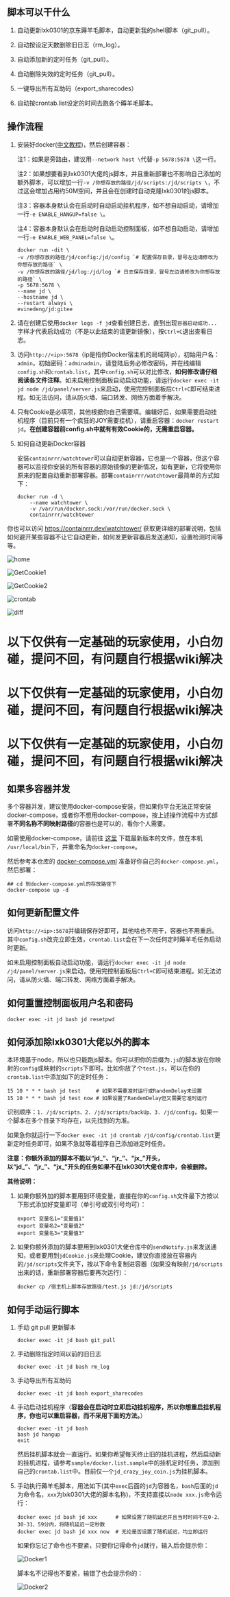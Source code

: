 ## 脚本可以干什么

1. 自动更新lxk0301的京东薅羊毛脚本，自动更新我的shell脚本（git_pull）。

2. 自动按设定天数删除旧日志（rm_log）。

3. 自动添加新的定时任务（git_pull）。

4. 自动删除失效的定时任务（git_pull）。

5. 一键导出所有互助码（export_sharecodes）

6. 自动按crontab.list设定的时间去跑各个薅羊毛脚本。

## 操作流程

1. 安装好docker([中文教程](https://mirrors.bfsu.edu.cn/help/docker-ce/))，然后创建容器：

    注1：如果是旁路由，建议用`--network host \`代替`-p 5678:5678 \`这一行。

    注2：如果想要看到lxk0301大佬的js脚本，并且重新部署也不影响自己添加的额外脚本，可以增加一行`-v /你想存放的路径/jd/scripts:/jd/scripts \`，不过这会增加占用约50M空间，并且会在创建时自动克隆lxk0301的js脚本。

    注3：容器本身默认会在启动时自动启动挂机程序，如不想自动启动，请增加一行`-e ENABLE_HANGUP=false \`。

    注4：容器本身默认会在启动时自动启动控制面板，如不想自动启动，请增加一行`-e ENABLE_WEB_PANEL=false \`。

    ```shell
    docker run -dit \
    -v /你想存放的路径/jd/config:/jd/config `# 配置保存目录，冒号左边请修改为你想存放的路径` \
    -v /你想存放的路径/jd/log:/jd/log `# 日志保存目录，冒号左边请修改为你想存放的路径` \
    -p 5678:5678 \
    --name jd \
    --hostname jd \
    --restart always \
    evinedeng/jd:gitee
    ```

2. 请在创建后使用`docker logs -f jd`查看创建日志，直到出现`容器启动成功...`字样才代表启动成功（不是以此结束的请更新镜像），按`Ctrl+C`退出查看日志。

3. 访问`http://<ip>:5678`（ip是指你Docker宿主机的局域网ip），初始用户名：`admin`，初始密码：`adminadmin`，请登陆后务必修改密码，并在线编辑`config.sh`和`crontab.list`，其中`config.sh`可以对比修改，**如何修改请仔细阅读各文件注释**。如未启用控制面板自动启动功能，请运行`docker exec -it jd node /jd/panel/server.js`来启动，使用完控制面板后`Ctrl+C`即可结束进程。如无法访问，请从防火墙、端口转发、网络方面着手解决。

4. 只有Cookie是必填项，其他根据你自己需要填。编辑好后，如果需要启动挂机程序（目前只有一个疯狂的JOY需要挂机），请重启容器：`docker restart jd`。**在创建容器前config.sh中就有有效Cookie的，无需重启容器。**

5. 如何自动更新Docker容器

    安装`containrrr/watchtower`可以自动更新容器，它也是一个容器，但这个容器可以监视你安装的所有容器的原始镜像的更新情况，如有更新，它将使用你原来的配置自动重新部署容器。部署`containrrr/watchtower`最简单的方式如下：

    ```shell
    docker run -d \
        --name watchtower \
        -v /var/run/docker.sock:/var/run/docker.sock \
        containrrr/watchtower
    ```

你也可以访问 https://containrrr.dev/watchtower/ 获取更详细的部署说明，包括如何避开某些容器不让它自动更新，如何发更新容器后发送通知，设置检测时间等等。

![home](Picture/home.png)

![GetCookie1](Picture/GetCookie1.png)

![GetCookie2](Picture/GetCookie2.png)

![crontab](Picture/crontab.png)

![diff](Picture/diff.png)

# 以下仅供有一定基础的玩家使用，小白勿碰，提问不回，有问题自行根据wiki解决

# 以下仅供有一定基础的玩家使用，小白勿碰，提问不回，有问题自行根据wiki解决

# 以下仅供有一定基础的玩家使用，小白勿碰，提问不回，有问题自行根据wiki解决

## 如果多容器并发

多个容器并发，建议使用docker-compose安装，但如果你平台无法正常安装docker-compose，或者你不想用docker-compose，按上述操作流程中方式部署**不同名称不同映射路径**的容器也是可以的，看你个人需要。

如需使用docker-compose，请前往 [这里](https://github.com/docker/compose/releases/) 下载最新版本的文件，放在本机 `/usr/local/bin`下，并重命名为`docker-compose`。

然后参考本仓库的 [docker-compose.yml](https://github.com/EvineDeng/jd-base/blob/v3/docker/docker-compose.yml) 准备好你自己的`docker-compose.yml`，然后部署：

```shell
## cd 到docker-compose.yml的存放路径下
docker-compose up -d
```

## 如何更新配置文件

访问`http://<ip>:5678`并编辑保存好即可，其他啥也不用干，容器也不用重启。其中`config.sh`改完立即生效，`crontab.list`会在下一次任何定时薅羊毛任务启动时更新。

如未启用控制面板自动启动功能，请运行`docker exec -it jd node /jd/panel/server.js`来启动，使用完控制面板后`Ctrl+C`即可结束进程。如无法访问，请从防火墙、端口转发、网络方面着手解决。

## 如何重置控制面板用户名和密码

```shell
docker exec -it jd bash jd resetpwd
```

## 如何添加除lxk0301大佬以外的脚本

本环境基于node，所以也只能跑js脚本。你可以把你的后缀为`.js`的脚本放在你映射的`config`或映射的`scripts`下即可。比如你放了个`test.js`，可以在你的`crontab.list`中添加如下的定时任务：

```shell
15 10 * * * bash jd test     # 如果不需要准时运行或RandemDelay未设置
15 10 * * * bash jd test now # 如果设置了RandemDelay但又需要它准时运行
```

识别顺序：`1. /jd/scripts、2. /jd/scripts/backUp、3. /jd/config`，如果一个脚本在多个目录下均存在，以先找到的为准。

如果急你就运行一下`docker exec -it jd crontab /jd/config/crontab.list`更新定时任务即可，如果不急就等着程序自己添加进定时任务。

**注意：你额外添加的脚本不能以“jd_”、“jr_”、“jx_”开头，以“jd_”、“jr_”、“jx_”开头的任务如果不在lxk0301大佬仓库中，会被删除。**

**其他说明：**

1. 如果你额外加的脚本要用到环境变量，直接在你的`config.sh`文件最下方按以下形式添加好变量即可（单引号或双引号均可）：

    ```shell
    export 变量名1="变量值1"
    export 变量名2="变量值2"
    export 变量名3="变量值3"
    ```

2. 如果你额外添加的脚本要用到lxk0301大佬仓库中的`sendNotify.js`来发送通知，或者要用到`jdCookie.js`来处理Cookie，建议你直接放在容器内的`/jd/scripts`文件夹下，按以下命令复制进容器（如果没有映射`/jd/scripts`出来的话，重新部署容器后要再次运行）：

    ```shell
    docker cp /宿主机上脚本存放路径/test.js jd:/jd/scripts
    ```

## 如何手动运行脚本

1. 手动 git pull 更新脚本

    ```shell
    docker exec -it jd bash git_pull
    ```

2. 手动删除指定时间以前的旧日志

    ```shell
    docker exec -it jd bash rm_log
    ```

3. 手动导出所有互助码

    ```shell
    docker exec -it jd bash export_sharecodes
    ```
4. 手动启动挂机程序（**容器会在启动时立即启动挂机程序，所以你想重启挂机程序，你也可以重启容器，而不采用下面的方法。**）

    ```shell
    docker exec -it jd bash
    bash jd hangup
    exit
    ```

    然后挂机脚本就会一直运行。如果你希望每天终止旧的挂机进程，然后启动新的挂机进程，请参考`sample/docker.list.sample`中的挂机定时任务，添加到自己的`crontab.list`中。目前仅一个`jd_crazy_joy_coin.js`为挂机脚本。

5. 手动执行薅羊毛脚本，用法如下(其中`exec`后面的`jd`为容器名，`bash`后面的`jd`为命令名，`xxx`为lxk0301大佬的脚本名称)，不支持直接以`node xxx.js`命令运行：

    ```
    docker exec jd bash jd xxx      # 如果设置了随机延迟并且当时时间不在0-2、30-31、59分内，将随机延迟一定秒数
    docker exec jd bash jd xxx now  # 无论是否设置了随机延迟，均立即运行
    ```

    如果你忘记了命令也不要紧，只要你记得命令`jd`就行，输入后会提示你：

    ![Docker1](Picture/Docker1.png)

    脚本名不记得也不要紧，输错了也会提示你的：

    ![Docker2](Picture/Docker2.png)